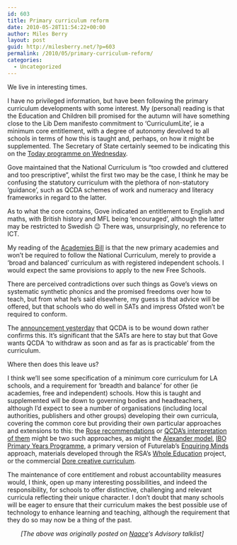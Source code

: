 ```yaml
---
id: 603
title: Primary curriculum reform
date: 2010-05-28T11:54:22+00:00
author: Miles Berry
layout: post
guid: http://milesberry.net/?p=603
permalink: /2010/05/primary-curriculum-reform/
categories:
  - Uncategorized
---
```

<div id="_mcePaste" style="position: absolute; left: -10000px; top: 0px; width: 1px; height: 1px; overflow-x: hidden; overflow-y: hidden;">
  We live in interesting times.
</div>

<div id="_mcePaste" style="position: absolute; left: -10000px; top: 0px; width: 1px; height: 1px; overflow-x: hidden; overflow-y: hidden;">
  I have no privileged information, but have been following the primary curriculum developments with some interest. My (personal) reading is that we&#8217;ll see something close to the Lib Dem manifesto commitment to &#8216;CurriculumLite&#8217;, ie a minimum core entitlement, with a degree of autonomy devolved to all schools in terms of how this is taught and, perhaps, on how it might be supplemented. The Secretary of State certainly seemed to be indicating this on the Today programme on Wednesday (http://goo.gl/D2Ut).
</div>

<div id="_mcePaste" style="position: absolute; left: -10000px; top: 0px; width: 1px; height: 1px; overflow-x: hidden; overflow-y: hidden;">
  Gove maintained that the National Curriculum is &#8220;&#8221;too crowded and cluttered and too prescriptive&#8221;, whilst the first two may be the case, I think he may be confusing the statutory curriculum with the plethora of non-statutory &#8216;guidance&#8217;, such as QCDA schemes of work and numeracy and literacy frameworks in regard to the latter.
</div>

<div id="_mcePaste" style="position: absolute; left: -10000px; top: 0px; width: 1px; height: 1px; overflow-x: hidden; overflow-y: hidden;">
  As to what the core contains, Gove indicated an entitlement to English, maths, with  British history and MFL being &#8216;encouraged&#8217;, although the latter may be restricted to Swedish 😉 There was, unsurprisingly, no reference to ICT.
</div>

<div id="_mcePaste" style="position: absolute; left: -10000px; top: 0px; width: 1px; height: 1px; overflow-x: hidden; overflow-y: hidden;">
  My reading of the Academies Bill (http://services.parliament.uk/bills/2010-11/academieshl.html) is that the new primary academies and won&#8217;t be required to follow the National Curriculum, merely to provide a &#8216;broad and balanced&#8217; curriculum as with registered independent schools. I would expect the same provisions to apply to the new Free Schools.
</div>

<div id="_mcePaste" style="position: absolute; left: -10000px; top: 0px; width: 1px; height: 1px; overflow-x: hidden; overflow-y: hidden;">
  There&#8217;s are perceived contradictions over such things as his views on systematic synthetic phonics and the promised freedoms over how to teach, but from what he&#8217;s said elsewhere, my guess is that advice will be offered, but that schools who do well in SATs and impress Ofsted won&#8217;t be required to conform.
</div>

<div id="_mcePaste" style="position: absolute; left: -10000px; top: 0px; width: 1px; height: 1px; overflow-x: hidden; overflow-y: hidden;">
  The announcement yesterday (http://education.gov.uk/news/letters/gove-qcda-270510) that QCDA is to be wound down rather confirms this &#8211; is that the SATs are here to stay but that Gove wants QCDA &#8216;to withdraw as soon and as far as is practicable&#8217; from the curriculum.
</div>

<div id="_mcePaste" style="position: absolute; left: -10000px; top: 0px; width: 1px; height: 1px; overflow-x: hidden; overflow-y: hidden;">
  Where then does this leave us?
</div>

<div id="_mcePaste" style="position: absolute; left: -10000px; top: 0px; width: 1px; height: 1px; overflow-x: hidden; overflow-y: hidden;">
  I think we&#8217;ll see some specification of a minimum core curriculum for LA schools, and a requirement for &#8216;breadth and balance&#8217; for other (ie academies, free and independent) schools. How this is taught and supplemented will be down to governing bodies and headteachers, although I&#8217;d expect to see a number of organisations (including local authorities, publishers and other groups) developing their own curricula, covering the common core but providing their own particular approaches and extensions to this: the Rose recommendations might be one such approach, as might the Alexander model (http://www.primaryreview.org.uk/), IBO Primary Years Programme (http://www.ibo.org/pyp/), a primary version of Futurelab&#8217;s Enquiring Minds approach (http://www.enquiringminds.org.uk/), materials developed through the RSA&#8217;s Whole Education project (http://www.wholeeducation.org/), or the commercial Dore creative curriculum (http://www.doretolearning.co.uk/).
</div>

<div id="_mcePaste" style="position: absolute; left: -10000px; top: 0px; width: 1px; height: 1px; overflow-x: hidden; overflow-y: hidden;">
  The maintenance of core entitlement and robust accountability measures would, I think, open up many interesting possibilities, and indeed the responsibility, for schools to offer distinctive, challenging and relevant curricula reflecting their unique character. I don&#8217;t doubt that many schools will be eager to ensure that their curriculum makes the best possible use of technology to enhance learning and teaching.
</div>

We live in interesting times.

I have no privileged information, but have been following the primary curriculum developments with some interest. My (personal) reading is that the Education and Children bill promised for the autumn will have something close to the Lib Dem manifesto commitment to &#8216;CurriculumLite&#8217;, ie a minimum core entitlement, with a degree of autonomy devolved to all schools in terms of how this is taught and, perhaps, on how it might be supplemented. The Secretary of State certainly seemed to be indicating this on the [Today programme on Wednesday](http://goo.gl/D2Ut).<!--more-->

Gove maintained that the National Curriculum is &#8220;too crowded and cluttered and too prescriptive&#8221;, whilst the first two may be the case, I think he may be confusing the statutory curriculum with the plethora of non-statutory &#8216;guidance&#8217;, such as QCDA schemes of work and numeracy and literacy frameworks in regard to the latter.

As to what the core contains, Gove indicated an entitlement to English and maths, with British history and MFL being &#8216;encouraged&#8217;, although the latter may be restricted to Swedish 😉 There was, unsurprisingly, no reference to ICT.

My reading of the [Academies Bill](http://services.parliament.uk/bills/2010-11/academieshl.html) is that the new primary academies and won&#8217;t be required to follow the National Curriculum, merely to provide a &#8216;broad and balanced&#8217; curriculum as with registered independent schools. I would expect the same provisions to apply to the new Free Schools.

There are perceived contradictions over such things as Gove&#8217;s views on systematic synthetic phonics and the promised freedoms over how to teach, but from what he&#8217;s said elsewhere, my guess is that advice will be offered, but that schools who do well in SATs and impress Ofsted won&#8217;t be required to conform.

The [announcement yesterday](http://education.gov.uk/news/letters/gove-qcda-270510) that QCDA is to be wound down rather confirms this. It&#8217;s significant that the SATs are here to stay but that Gove wants QCDA &#8216;to withdraw as soon and as far as is practicable&#8217; from the curriculum.

Where then does this leave us?

I think we&#8217;ll see some specification of a minimum core curriculum for LA schools, and a requirement for &#8216;breadth and balance&#8217; for other (ie academies, free and independent) schools. How this is taught and supplemented will be down to governing bodies and headteachers, although I&#8217;d expect to see a number of organisations (including local authorities, publishers and other groups) developing their own curricula, covering the common core but providing their own particular approaches and extensions to this: the [Rose recommendations](http://publications.teachernet.gov.uk/default.aspx?PageFunction=productdetails&PageMode=publications&ProductId=DCSF-00499-2009&) or [QCDA&#8217;s interpretation of them](http://curriculum.qcda.gov.uk/new-primary-curriculum/) might be two such approaches, as might the [Alexander model](http://www.primaryreview.org.uk/), [IBO Primary Years Programme](http://www.ibo.org/pyp/), a primary version of Futurelab&#8217;s [Enquiring Minds](http://www.enquiringminds.org.uk/) approach, materials developed through the RSA&#8217;s [Whole Education](http://www.wholeeducation.org/) project, or the commercial [Dore creative curriculum](http://www.doretolearning.co.uk/).

The maintenance of core entitlement and robust accountability measures would, I think, open up many interesting possibilities, and indeed the responsibility, for schools to offer distinctive, challenging and relevant curricula reflecting their unique character. I don&#8217;t doubt that many schools will be eager to ensure that their curriculum makes the best possible use of technology to enhance learning and teaching, although the requirement that they do so may now be a thing of the past.

<p style="padding-left: 30px;">
  <em>[The above was originally posted on </em><a href="http://naace.co.uk"><em>Naace</em></a><em>&#8216;s Advisory talklist]</em>
</p>